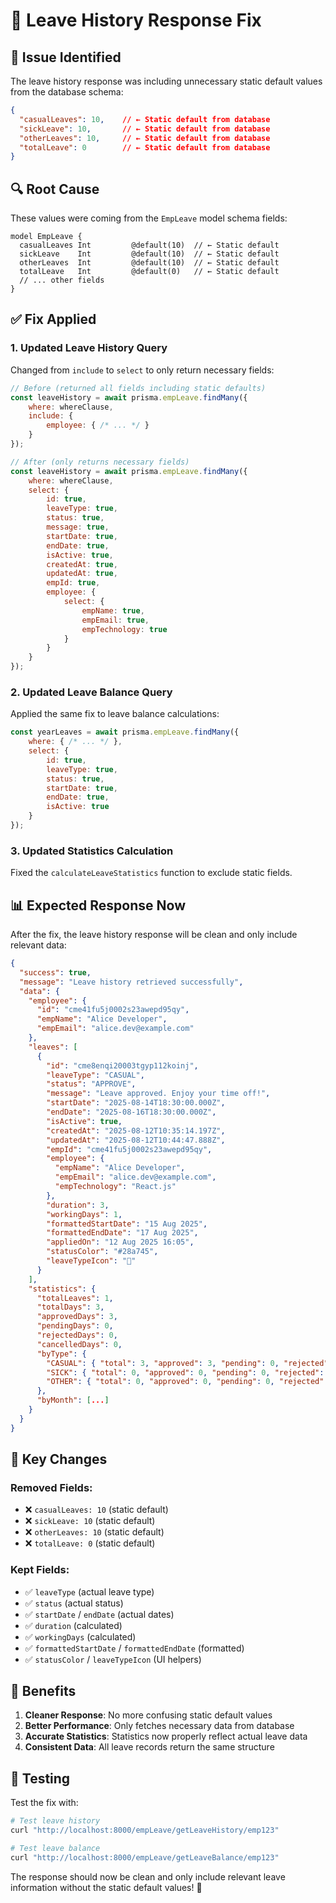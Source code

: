 # 🔧 Leave History Response Fix

## 🐛 **Issue Identified**

The leave history response was including unnecessary static default values from the database schema:

```json
{
  "casualLeaves": 10,    // ← Static default from database
  "sickLeave": 10,       // ← Static default from database  
  "otherLeaves": 10,     // ← Static default from database
  "totalLeave": 0        // ← Static default from database
}
```

## 🔍 **Root Cause**

These values were coming from the `EmpLeave` model schema fields:

```prisma
model EmpLeave {
  casualLeaves Int         @default(10)  // ← Static default
  sickLeave    Int         @default(10)  // ← Static default
  otherLeaves  Int         @default(10)  // ← Static default
  totalLeave   Int         @default(0)   // ← Static default
  // ... other fields
}
```

## ✅ **Fix Applied**

### **1. Updated Leave History Query**
Changed from `include` to `select` to only return necessary fields:

```javascript
// Before (returned all fields including static defaults)
const leaveHistory = await prisma.empLeave.findMany({
    where: whereClause,
    include: {
        employee: { /* ... */ }
    }
});

// After (only returns necessary fields)
const leaveHistory = await prisma.empLeave.findMany({
    where: whereClause,
    select: {
        id: true,
        leaveType: true,
        status: true,
        message: true,
        startDate: true,
        endDate: true,
        isActive: true,
        createdAt: true,
        updatedAt: true,
        empId: true,
        employee: {
            select: {
                empName: true,
                empEmail: true,
                empTechnology: true
            }
        }
    }
});
```

### **2. Updated Leave Balance Query**
Applied the same fix to leave balance calculations:

```javascript
const yearLeaves = await prisma.empLeave.findMany({
    where: { /* ... */ },
    select: {
        id: true,
        leaveType: true,
        status: true,
        startDate: true,
        endDate: true,
        isActive: true
    }
});
```

### **3. Updated Statistics Calculation**
Fixed the `calculateLeaveStatistics` function to exclude static fields.

## 📊 **Expected Response Now**

After the fix, the leave history response will be clean and only include relevant data:

```json
{
  "success": true,
  "message": "Leave history retrieved successfully",
  "data": {
    "employee": {
      "id": "cme41fu5j0002s23awepd95qy",
      "empName": "Alice Developer",
      "empEmail": "alice.dev@example.com"
    },
    "leaves": [
      {
        "id": "cme8enqi20003tgyp112koinj",
        "leaveType": "CASUAL",
        "status": "APPROVE",
        "message": "Leave approved. Enjoy your time off!",
        "startDate": "2025-08-14T18:30:00.000Z",
        "endDate": "2025-08-16T18:30:00.000Z",
        "isActive": true,
        "createdAt": "2025-08-12T10:35:14.197Z",
        "updatedAt": "2025-08-12T10:44:47.888Z",
        "empId": "cme41fu5j0002s23awepd95qy",
        "employee": {
          "empName": "Alice Developer",
          "empEmail": "alice.dev@example.com",
          "empTechnology": "React.js"
        },
        "duration": 3,
        "workingDays": 1,
        "formattedStartDate": "15 Aug 2025",
        "formattedEndDate": "17 Aug 2025",
        "appliedOn": "12 Aug 2025 16:05",
        "statusColor": "#28a745",
        "leaveTypeIcon": "🎉"
      }
    ],
    "statistics": {
      "totalLeaves": 1,
      "totalDays": 3,
      "approvedDays": 3,
      "pendingDays": 0,
      "rejectedDays": 0,
      "cancelledDays": 0,
      "byType": {
        "CASUAL": { "total": 3, "approved": 3, "pending": 0, "rejected": 0, "cancelled": 0 },
        "SICK": { "total": 0, "approved": 0, "pending": 0, "rejected": 0, "cancelled": 0 },
        "OTHER": { "total": 0, "approved": 0, "pending": 0, "rejected": 0, "cancelled": 0 }
      },
      "byMonth": [...]
    }
  }
}
```

## 🎯 **Key Changes**

### **Removed Fields:**
- ❌ `casualLeaves: 10` (static default)
- ❌ `sickLeave: 10` (static default)
- ❌ `otherLeaves: 10` (static default)
- ❌ `totalLeave: 0` (static default)

### **Kept Fields:**
- ✅ `leaveType` (actual leave type)
- ✅ `status` (actual status)
- ✅ `startDate` / `endDate` (actual dates)
- ✅ `duration` (calculated)
- ✅ `workingDays` (calculated)
- ✅ `formattedStartDate` / `formattedEndDate` (formatted)
- ✅ `statusColor` / `leaveTypeIcon` (UI helpers)

## 🚀 **Benefits**

1. **Cleaner Response**: No more confusing static default values
2. **Better Performance**: Only fetches necessary data from database
3. **Accurate Statistics**: Statistics now properly reflect actual leave data
4. **Consistent Data**: All leave records return the same structure

## 🧪 **Testing**

Test the fix with:

```bash
# Test leave history
curl "http://localhost:8000/empLeave/getLeaveHistory/emp123"

# Test leave balance
curl "http://localhost:8000/empLeave/getLeaveBalance/emp123"
```

The response should now be clean and only include relevant leave information without the static default values! 🎉












